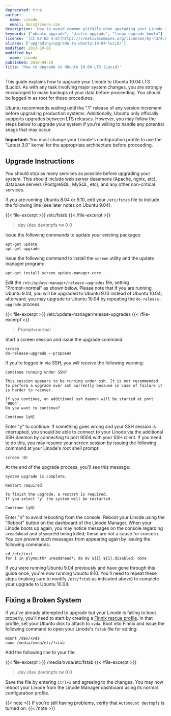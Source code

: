 ```yaml
---
deprecated: true
author:
  name: Linode
  email: docs@linode.com
description: 'How to avoid common pitfalls when upgrading your Linode to Ubuntu 10.04 LTS.'
keywords: ["ubuntu upgrade", "distro upgrade", "linux upgrade howto"]
license: '[CC BY-ND 4.0](https://creativecommons.org/licenses/by-nd/4.0)'
aliases: ['upgrading/upgrade-to-ubuntu-10-04-lucid/']
modified: 2013-10-01
modified_by:
  name: Linode
published: 2010-04-29
title: 'How to Upgrade to Ubuntu 10.04 LTS (Lucid)'
---
```




This guide explains how to upgrade your Linode to Ubuntu 10.04 LTS (Lucid). As with any task involving major system changes, you are strongly encouraged to make backups of your data before proceeding. You should be logged in as root for these procedures.

Ubuntu recommends waiting until the ".1" release of any version increment before upgrading production systems. Additionally, Ubuntu only officially supports upgrades between LTS releases. However, you may follow the steps below to upgrade your system if you're willing to handle any potential snags that may occur.

**Important:** You must change your Linode's configuration profile to use the "Latest 3.0" kernel for the appropriate architecture before proceeding.

Upgrade Instructions
--------------------

You should stop as many services as possible before upgrading your system. This should include web server deaemons (Apache, nginx, etc), database servers (PostgreSQL, MySQL, etc), and any other non-critical services.

If you are running Ubuntu 8.04 or 9.10, edit your `/etc/fstab` file to include the following line (see later notes on Ubuntu 9.04).

{{< file-excerpt >}}
/etc/fstab
{{< /file-excerpt >}}

> dev /dev devtmpfs rw 0 0

Issue the following commands to update your existing packages:

    apt-get update
    apt-get upgrade

Issue the following command to install the `screen` utility and the update manager program:

    apt-get install screen update-manager-core

Edit the `/etc/update-manager/release-upgrades` file, setting "Prompt=normal" as shown below. Please note that if you are running Ubuntu 9.04, you will be upgraded to Ubuntu 9.10 instead of Ubuntu 10.04; afterward, you may upgrade to Ubuntu 10.04 by repeating the `do-release-upgrade` process.

{{< file-excerpt >}}
/etc/update-manager/release-upgrades
{{< /file-excerpt >}}

> Prompt=normal

Start a screen session and issue the upgrade command:

    screen
    do-release-upgrade --proposed

If you're logged in via SSH, you will receive the following warning:

    Continue running under SSH? 

    This session appears to be running under ssh. It is not recommended 
    to perform a upgrade over ssh currently because in case of failure it 
    is harder to recover. 

    If you continue, an additional ssh daemon will be started at port 
    '9004'. 
    Do you want to continue? 

    Continue [yN]

Enter "y" to continue. If something goes wrong and your SSH session is interrupted, you should be able to connect to your Linode via the additional SSH daemon by connecting to port 9004 with your SSH client. If you need to do this, you may resume your screen session by issuing the following command at your Linode's root shell prompt:

    screen -Dr

At the end of the upgrade process, you'll see this message:

    System upgrade is complete.

    Restart required 

    To finish the upgrade, a restart is required. 
    If you select 'y' the system will be restarted. 

    Continue [yN]

Enter "n" to avoid rebooting from the console. Reboot your Linode using the "Reboot" button on the dashboard of the Linode Manager. When your Linode boots up again, you may notice messages on the console regarding `ureadahead` and `plymouthd` being killed; these are not a cause for concern. You can prevent such messages from appearing again by issuing the following commands:

    cd /etc/init
    for i in plymouth* ureadahead*; do mv ${i} ${i}.disabled; done

If you were running Ubuntu 9.04 previously and have gone through this guide once, you're now running Ubuntu 9.10. You'll need to repeat these steps (making sure to modify `/etc/fstab` as indicated above) to complete your upgrade to Ubuntu 10.04.

Fixing a Broken System
----------------------

If you've already attempted to upgrade but your Linode is failing to boot properly, you'll need to start by creating a [Finnix rescue profile](/docs/troubleshooting/finnix-rescue-mode). In that profile, set your Ubuntu disk to attach to `xvda`. Boot into Finnix and issue the following command to open your Linode's `fstab` file for editing:

    mount /dev/xvda
    nano /media/xvda/etc/fstab

Add the following line to your file:

{{< file-excerpt >}}
/media/xvda/etc/fstab
{{< /file-excerpt >}}

> dev /dev devtmpfs rw 0 0

Save the file by entering `Ctrl+x` and agreeing to the changes. You may now reboot your Linode from the Linode Manager dashboard using its normal configuration profile.

{{< note >}}
If you're still having problems, verify that `Automount devtmpfs` is turned on.
{{< /note >}}

